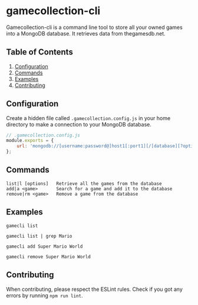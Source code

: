 gamecollection-cli
==================

Gamecollection-cli is a command line tool to store all your owned games into a MongoDB database. It retrieves data from thegamesdb.net.

## Table of Contents

1. [Configuration](#configuration)
2. [Commands](#commands)
3. [Examples](#examples)
4. [Contributing](#contributing)

## Configuration
<a name="configuration"></a>
Create a hidden file called `.gamecollection.config.js` in your home directory to make a connection to your MongoDB database.

``` javascript
// .gamecollection.config.js
module.exports = {
	url: 'mongodb://[username:password@]host1[:port1][/[database][?options]]'
};
```
## Commands
    list|l [options]   Retrieve all the games from the database
    add|a <game>       Search for a game and add it to the database
    remove|rm <game>   Remove a game from the database

## Examples
``` shell
gamecli list
```

``` shell
gamecli list | grep Mario
```

``` shell
gamecli add Super Mario World
```

``` shell
gamecli remove Super Mario World
```
## Contributing
<a name="contributing"></a>
When contributing, please respect the ESLint rules. Check if you got any errors by running `npm run lint`.
